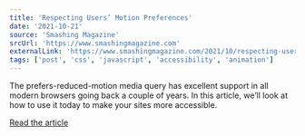 ```yaml
---
title: 'Respecting Users’ Motion Preferences'
date: '2021-10-21'
source: 'Smashing Magazine'
srcUrl: 'https://www.smashingmagazine.com'
externalLink: 'https://www.smashingmagazine.com/2021/10/respecting-users-motion-preferences/'
tags: ['post', 'css', 'javascript', 'accessibility', 'animation']
---
```


The prefers-reduced-motion media query has excellent support in all modern browsers going back a couple of years. In this article, we’ll look at how to use it today to make your sites more accessible.

[Read the article](https://www.smashingmagazine.com/2021/10/respecting-users-motion-preferences/)
